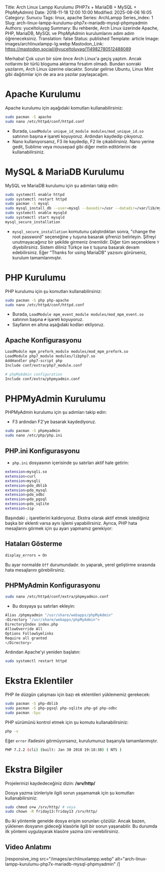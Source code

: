 Title: Arch Linux Lampp Kurulumu (PHP7x + MariaDB + MySQL + PhpMyAdmin)
Date: 2018-11-18 12:00 10:00
Modified: 2025-08-06 16:05
Category: Sunucu
Tags: linux, apache
Series: ArchLampp
Series_index: 1
Slug: arch-linux-lampp-kurulumu-php7x-mariadb-mysql-phpmyadmin
Authors: yuceltoluyag
Summary: Bu rehberde, Arch Linux üzerinde Apache, PHP, MariaDB, MySQL ve PhpMyAdmin kurulumlarını adım adım öğreneceksiniz.
Translation: false
Status: published
Template: article
Image: images/archlinuxlampp-lg.webp
Mastodon_Link: https://mastodon.social/@yuceltoluyag/114982780512488089




Merhaba! Çok uzun bir süre önce  Arch Linux'a geçiş yaptım. Ancak notlarımı bir türlü bloguma aktarma fırsatım olmadı. Bundan sonraki yazılarım, Arch Linux üzerine olacaktır. Sorular gelirse Ubuntu, Linux Mint gibi dağıtımlar için de ara ara yazılar paylaşacağım.


# Apache Kurulumu

Apache kurulumu için aşağıdaki komutları kullanabilirsiniz:

```bash
sudo pacman -S apache
sudo nano /etc/httpd/conf/httpd.conf
```

- Burada, `LoadModule unique_id_module modules/mod_unique_id.so` satırının başına `#` işareti koyuyoruz. Ardından kaydedip çıkıyoruz.
-  Nano kullanıyorsanız, F3 ile kaydedip, F2 ile çıkabilirsiniz. Nano yerine gedit, Sublime veya mousepad gibi diğer metin editörlerini de kullanabilirsiniz.

# MySQL & MariaDB Kurulumu

MySQL ve MariaDB kurulumu için şu adımları takip edin:

```bash
sudo systemctl enable httpd
sudo systemctl restart httpd
sudo pacman -S mysql
sudo mysql_install_db --user=mysql --basedir=/usr --datadir=/var/lib/mysql
sudo systemctl enable mysqld
sudo systemctl start mysqld
mysql_secure_installation
```

- `mysql_secure_installation` komutunu çalıştırdıktan sonra, "change the root password" seçeneğine `y` tuşuna basarak şifrenizi belirleyin. Şifreyi unutmayacağınız bir şekilde girmeniz önemlidir. Diğer tüm seçeneklere `Y` diyebilirsiniz. Sistem diliniz Türkçe ise `E` tuşuna basarak devam edebilirsiniz. Eğer "Thanks for using MariaDB" yazısını görürseniz, kurulum tamamlanmıştır.

# PHP Kurulumu

PHP kurulumu için şu komutları kullanabilirsiniz:

```bash
sudo pacman -S php php-apache
sudo nano /etc/httpd/conf/httpd.conf
```

- Burada, `LoadModule mpm_event_module modules/mod_mpm_event.so` satırının başına `#` işareti koyuyoruz.
- Sayfanın en altına aşağıdaki kodları ekliyoruz.

## Apache Konfigurasyonu

```bash
LoadModule mpm_prefork_module modules/mod_mpm_prefork.so
LoadModule php7_module modules/libphp7.so
AddHandler php7-script php
Include conf/extra/php7_module.conf

# phpMyAdmin configuration
Include conf/extra/phpmyadmin.conf
```

# PHPMyAdmin Kurulumu

PHPMyAdmin kurulumu için şu adımları takip edin:

- F3 ardından F2'ye basarak kaydediyoruz.
  
```bash
sudo pacman -S phpmyadmin
sudo nano /etc/php/php.ini
```

## PHP.ini Konfigurasyonu

- `php.ini` dosyasının içerisinde şu satırları aktif hale getirin:

```bash
extension=mysqli.so
extension=curl
extension=mysqli
extension=pdo_dblib
extension=pdo_mysql
extension=pdo_odbc
extension=pdo_pgsql
extension=pdo_sqlite
extension=zip
```

Başındaki `;` işaretlerini kaldırıyoruz. Ekstra olarak aktif etmek istediğiniz başka bir eklenti varsa aynı işlemi yapabilirsiniz. Ayrıca, PHP hata mesajlarını görmek için şu ayarı yapmamız gerekiyor:

## Hataları Gösterme

```bash
display_errors = On
```

Bu ayar normalde `Off` durumundadır. `On` yaparak, yerel geliştirme sırasında hata mesajlarını görebilirsiniz.

## PHPMyAdmin Konfigurasyonu

```bash
sudo nano /etc/httpd/conf/extra/phpmyadmin.conf
```

- Bu dosyaya şu satırları ekleyin:

```bash
Alias /phpmyadmin "/usr/share/webapps/phpMyAdmin"
<Directory "/usr/share/webapps/phpMyAdmin">
DirectoryIndex index.php
AllowOverride All
Options FollowSymlinks
Require all granted
</Directory>
```

Ardından Apache'yi yeniden başlatın:

```bash
sudo systemctl restart httpd
```

# Ekstra Eklentiler

PHP ile düzgün çalışması için bazı ek eklentileri yüklememiz gerekecek:

```bash
sudo pacman -S php-dblib
sudo pacman -S php-pgsql php-sqlite php-gd php-odbc
sudo pacman -Syu
```

PHP sürümünü kontrol etmek için şu komutu kullanabilirsiniz:

```bash
php -v
```

Eğer `error` ifadesini görmüyorsanız, kurulumunuz başarıyla tamamlanmıştır.

```bash
PHP 7.2.2 (cli) (built: Jan 30 2018 19:18:38) ( NTS )
```

# Ekstra Bilgiler

Projelerinizi kaydedeceğiniz dizin: **/srv/http/**

Dosya yazma izinleriyle ilgili sorun yaşamamak için şu komutları kullanabilirsiniz:

```bash
sudo chmod o+w /srv/http/ # veya
sudo chown -R friday13:friday13 /srv/http/
```

Bu iki yöntemle genelde dosya erişim sorunları çözülür. Ancak bazen, yüklenen dosyanın gideceği klasörle ilgili bir sorun yaşanabilir. Bu durumda ilk yöntemi uygulayarak klasöre yazma izni verebilirsiniz.

## Video Anlatımı

<script type="module" src="https://cdn.jsdelivr.net/npm/@justinribeiro/lite-youtube@1/lite-youtube.min.js"></script>

<lite-youtube videoid="SElIrg0owl8"></lite-youtube>

[responsive_img src="/images/archlinuxlampp.webp" alt="arch-linux-lampp-kurulumu-php7x-mariadb-mysql-phpmyadmin" /]